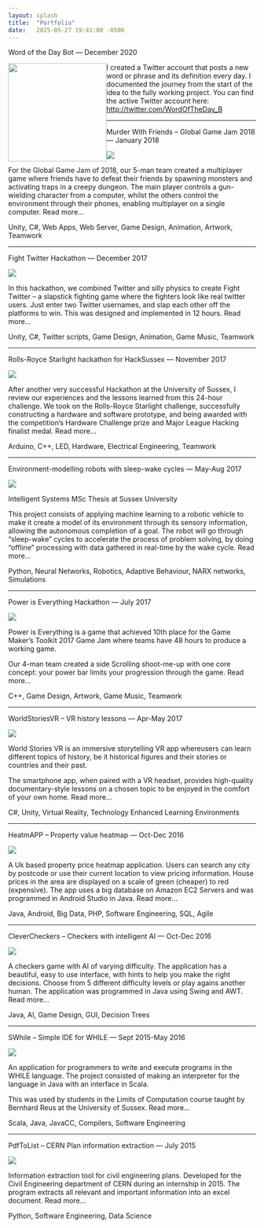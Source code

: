 ```yaml
---
layout: splash  
title:  "Portfolio"
date:   2025-05-27 19:41:00 -0500
---
```


Word of the Day Bot — December 2020

<img src="assets/img/portfolio/WOTDB_logo.jpg" style="float:left" height=200>

I created a Twitter account that posts a new word or phrase and its definition every day. I documented the journey from the start of the idea to the fully working project. You can find the active Twitter account here: http://twitter.com/WordOfTheDay_B

---

Murder With Friends – Global Game Jam 2018 — January 2018

<img src="assets/img/portfolio/murder-with-friends-logo.png">

For the Global Game Jam of 2018, our 5-man team created a multiplayer game where friends have to defeat their friends by spawning monsters and activating traps in a creepy dungeon. The main player controls a gun-wielding character from a computer, whilst the others control the environment through their phones, enabling multiplayer on a single computer.  Read more…

Unity, C#, Web Apps, Web Server, Game Design, Animation, Artwork, Teamwork

---

Fight Twitter Hackathon — December 2017

<img src="assets/img/portfolio/Fight-twitter-logo.png">

In this hackathon, we combined Twitter and silly physics to create Fight Twitter – a slapstick fighting game where the fighters look like real twitter users. Just enter two Twitter usernames, and slap each other off the platforms to win. This was designed and implemented in 12 hours. Read more…

Unity, C#, Twitter scripts, Game Design, Animation, Game Music, Teamwork

---

Rolls-Royce Starlight hackathon for HackSussex — November 2017

<img src="assets/img/portfolio/hacksussex-logo.jpg">

After another very successful Hackathon at the University of Sussex, I review our experiences and the lessons learned from this 24-hour challenge. We took on the Rolls-Royce Starlight challenge, successfully constructing a hardware and software prototype, and being awarded with the competition’s Hardware Challenge prize and Major League Hacking finalist medal. Read more…

Arduino, C++, LED, Hardware, Electrical Engineering, Teamwork

---

Environment-modelling robots with sleep-wake cycles — May-Aug 2017

<img src="assets/img/portfolio/Sleep-Wake-logo.png">

Intelligent Systems MSc Thesis at Sussex University

This project consists of applying machine learning to a robotic vehicle to make it create a model of its environment through its sensory information, allowing the autonomous completion of a goal. The robot will go through “sleep-wake” cycles to accelerate the process of problem solving, by doing “offline” processing with data gathered in real-time by the wake cycle. Read more…

Python, Neural Networks, Robotics, Adaptive Behaviour, NARX networks, Simulations

---

Power is Everything Hackathon — July 2017

<img src="assets/img/portfolio/power-is-everything.png">

Power is Everything is a game that achieved 10th place for the Game Maker’s Toolkit 2017 Game Jam where teams have 48 hours to produce a working game.

Our 4-man team created a side Scrolling shoot-me-up with one core concept: your power bar limits your progression through the game. Read more…

C++, Game Design, Artwork, Game Music, Teamwork

---

WorldStoriesVR – VR history lessons — Apr-May 2017

<img src="assets/img/portfolio/World-stories-VR.jpg">

World Stories VR is an immersive storytelling VR app whereusers can learn different topics of history, be it historical figures and their stories or countries and their past.

The smartphone app, when paired with a VR headset, provides high-quality documentary-style lessons on a chosen topic to be enjoyed in the comfort of your own home. Read more…

C#, Unity, Virtual Reality, Technology Enhanced Learning Environments

---

HeatmAPP – Property value heatmap — Oct-Dec 2016

<img src="assets/img/portfolio/heatmap_logo.png">

A Uk based property price heatmap application. Users can search any city by postcode or use their current location to view pricing information. House prices in the area are displayed on a scale of green (cheaper) to red (expensive). The app uses a big database on Amazon EC2 Servers and was programmed in Android Studio in Java. Read more…

Java, Android, Big Data, PHP, Software Engineering, SQL, Agile

---

CleverCheckers – Checkers with intelligent AI — Oct-Dec 2016

<img src="assets/img/portfolio/Clever-checkers-logo.png">

A checkers game with AI of varying difficulty. The application has a beautiful, easy to use interface, with hints to help you make the right decisions. Choose from 5 different difficulty levels or play agains another human. The application was programmed in Java using Swing and AWT. Read more…

Java, AI, Game Design, GUI, Decision Trees

---

SWhile – Simple IDE for WHILE — Sept 2015-May 2016

<img src="assets/img/portfolio/SWhile-logo.png">

An application for programmers to write and execute programs in the WHILE language. The project consisted of making an interpreter for the language in Java with an interface in Scala.

This was used by students in the Limits of Computation course taught by Bernhard Reus at the University of Sussex. Read more…

Scala, Java, JavaCC, Compilers, Software Engineering

---

PdfToList – CERN Plan information extraction — July 2015

<img src="assets/img/portfolio/Pdf-to-list.png">

Information extraction tool for civil engineering plans. Developed for the Civil Engineering department of CERN during an internship in 2015. The program extracts all relevant and important information into an excel document. Read more…

Python, Software Engineering, Data Science